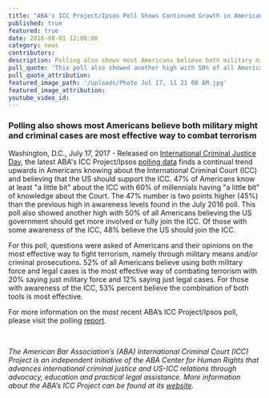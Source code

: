 ```yaml
---
title: "ABA's ICC Project/Ipsos Poll Shows Continued Growth in American Support for the ICC and its work"
published: true
featured: true
date: 2016-08-01 12:00:00
category: news
contributors:
description: Polling also shows most Americans believe both military might and criminal cases are most effective way to combat terrorism
pull_quote: 'This poll also showed another high with 50% of all Americans believing the US government should get more involved or fully join the ICC. Of those with some awareness of the ICC, 48% believe the US should join the ICC.'
pull_quote_attribution:
featured_image_path: '/uploads/Photo Jul 17, 11 21 08 AM.jpg'
featured_image_attribution:
youtube_video_id:
---
```



### Polling also shows most Americans believe both military might and criminal cases are most effective way to combat terrorism

Washington, D.C., July 17, 2017 - Released on [International Criminal Justice Day](https://www.facebook.com/InternationalCriminalCourt), the latest ABA's ICC Project/Ipsos [polling data](https://www.international-criminal-justice-today.org/ipsos-polling-data/) finds a continual trend upwards in Americans knowing about the International Criminal Court (ICC) and believing that the US should support the ICC. 47% of Americans know at least "a little bit" about the ICC with 60% of millennials having "a little bit" of knowledge about the Court. The 47% number is two points higher (45%) than the previous high in awareness levels found in the July 2016 poll. This poll also showed another high with 50% of all Americans believing the US government should get more involved or fully join the ICC. Of those with some awareness of the ICC, 48% believe the US should join the ICC.

For this poll, questions were asked of Americans and their opinions on the most effective way to fight terrorism, namely through military means and/or criminal prosecutions. 52% of all Americans believe using both military force and legal cases is the most effective way of combating terrorism with 20% saying just military force and 12% saying just legal cases. For those with awareness of the ICC, 53% percent believe the combination of both tools is most effective.

For more information on the most recent ABA’s ICC Project/Ipsos poll, please visit the polling&nbsp;[report](https://www.international-criminal-justice-today.org/polling-data/2016/04/01/july-2017-ipsos-polling-results/).

&nbsp;

*The American Bar Association’s (ABA) International Criminal Court (ICC) Project is an independent initiative of the ABA Center for Human Rights that advances international criminal justice and US-ICC relations through advocacy, education and practical legal assistance. More information about the ABA’s ICC Project can be found at its&nbsp;[website](www.aba-icc.org).*